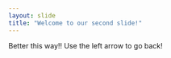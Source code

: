 ```yaml
---
layout: slide
title: "Welcome to our second slide!"
---
```

Better this way!!
Use the left arrow to go back!
